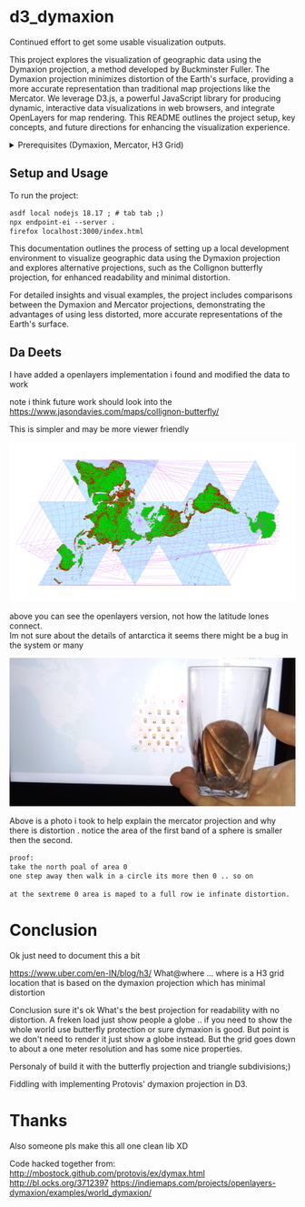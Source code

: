 d3_dymaxion
===========

Continued effort to get some usable visualization outputs.

This project explores the visualization of geographic data using the Dymaxion projection, a method developed by Buckminster Fuller. The Dymaxion projection minimizes distortion of the Earth's surface, providing a more accurate representation than traditional map projections like the Mercator. We leverage D3.js, a powerful JavaScript library for producing dynamic, interactive data visualizations in web browsers, and integrate OpenLayers for map rendering. This README outlines the project setup, key concepts, and future directions for enhancing the visualization experience.


<details>
<summary>Prerequisites (Dymaxion, Mercator, H3 Grid)</summary>


---

## Key Concepts

### Dymaxion Projection
The Dymaxion projection is a way to display the entire Earth's surface on a flat plane with minimal distortion. It unfolds the globe into a nearly contiguous landmass, offering a unique perspective on Earth's geography. [Wikipedia: Dymaxion Map](https://en.wikipedia.org/wiki/Dymaxion_map)

### OpenLayers
OpenLayers is an open-source JavaScript library for displaying map data in web browsers. It provides tools for rendering various map projections, including the Dymaxion projection. [Wikipedia: OpenLayers](https://en.wikipedia.org/wiki/OpenLayers)

### Mercator Projection
The Mercator projection is a cylindrical map projection presented by the Flemish geographer and cartographer Gerardus Mercator in 1569. It is widely used for navigation charts and maps but introduces significant distortion, especially near the poles. [Wikipedia: Mercator Projection](https://en.wikipedia.org/wiki/Mercator_projection)

### H3 Grid System
The H3 grid system is a hierarchical spatial data structure that partitions the world into hexagonal cells. Developed by Uber, it offers a versatile framework for geospatial analysis and visualization. [Wikipedia: H3 (geospatial indexing system)](https://en.wikipedia.org/wiki/H3_(geospatial_indexing_system))

---

This introduction provides a foundation for understanding the project's goals, key technologies, and methodologies. It highlights the importance of choosing the right projection for geospatial visualization and introduces the concept of using a global grid system for detailed analysis.

</details>

## Setup and Usage

To run the project:



```shell
asdf local nodejs 18.17 ; # tab tab ;)
npx endpoint-ei --server .
firefox localhost:3000/index.html
```
This documentation outlines the process of setting up a local development environment to visualize geographic data using the Dymaxion projection and explores alternative projections, such as the Collignon butterfly projection, for enhanced readability and minimal distortion.

For detailed insights and visual examples, the project includes comparisons between the Dymaxion and Mercator projections, demonstrating the advantages of using less distorted, more accurate representations of the Earth's surface.


## Da Deets


I have added a openlayers implementation i found and modified the data to work

note i think future work should look into
the https://www.jasondavies.com/maps/collignon-butterfly/

This is simpler and may be more viewer friendly

![img.png](img.png)

above you can see the openlayers version, not how the latitude lones connect.  
Im not sure about the details of antarctica it seems there might be a bug in the system or
many

![img_1.png](img_1.png)

Above is a photo i took to help explain the mercator projection and why there is
distortion .
notice the area of the first band of a sphere is smaller then the second.

```shell
proof: 
take the north poal of area 0 
one step away then walk in a circle its more then 0 .. so on 

at the sextreme 0 area is maped to a full row ie infinate distortion.
```

# Conclusion

Ok just need to document this a bit

https://www.uber.com/en-IN/blog/h3/
What@where ... where is a H3 grid location that is based on the dymaxion projection which
has minimal distortion

Conclusion sure it's ok
What's the best projection for readability with no distortion.
A freken load just show people a globe .. if you need to show the whole world use
butterfly protection or sure dymaxion is good. But point is we don't need to render it
just show a globe instead. But the grid goes down to about a one meter resolution and has
some nice properties.

Personaly of build it with the butterfly projection and triangle subdivisions;)

Fiddling with implementing Protovis' dymaxion projection in D3.

# Thanks

Also someone pls make this all one clean lib XD

Code hacked together from:
http://mbostock.github.com/protovis/ex/dymax.html
http://bl.ocks.org/3712397
https://indiemaps.com/projects/openlayers-dymaxion/examples/world_dymaxion/

